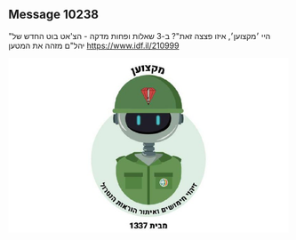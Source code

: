 ## Message 10238

"היי ׳מקצוען׳, איזו פצצה זאת"?
ב-3 שאלות ופחות מדקה - הצ'אט בוט החדש של יהל"ם מזהה את המטען
https://www.idf.il/210999

![Photo](./10238/10238_photo.jpg)
